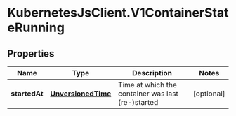 # KubernetesJsClient.V1ContainerStateRunning

## Properties
Name | Type | Description | Notes
------------ | ------------- | ------------- | -------------
**startedAt** | [**UnversionedTime**](UnversionedTime.md) | Time at which the container was last (re-)started | [optional] 



